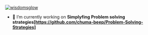 <p align="left"> <a href="https://twitter.com/wisdomsglow" target="blank"><img src="https://img.shields.io/twitter/follow/wisdomsglow?logo=twitter&style=for-the-badge" alt="wisdomsglow" /></a> </p>

- 🔭 I’m currently working on **Simplyfing Problem solving strategies[https://github.com/chuma-beep/Problem-Solving-Strategies]**





